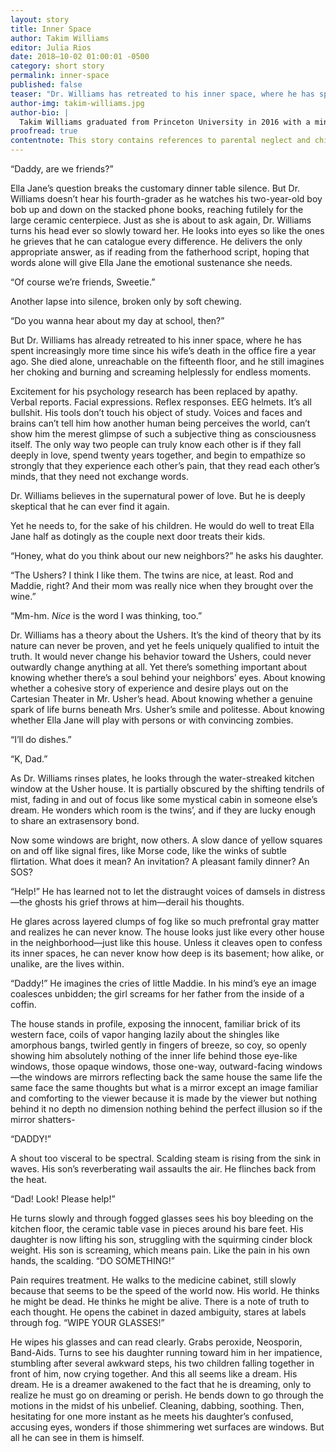 ```yaml
---
layout: story
title: Inner Space
author: Takim Williams
editor: Julia Rios
date: 2018–10-02 01:00:01 -0500
category: short story
permalink: inner-space
published: false
teaser: "Dr. Williams has retreated to his inner space, where he has spent increasingly more time since his wife’s death in the office fire a year ago."
author-img: takim-williams.jpg
author-bio: |
  Takim Williams graduated from Princeton University in 2016 with a minor in creative writing. Founder and former editor-in-chief of _Figments_, Princeton’s campus publication for speculative fiction, Takim is the creator of the _#InContext_ blog for the Human Trafficking Institute. His debut novel, _The Experiment Himself_, is scheduled for release in late 2018 from Inkshares in partnership with Nerdist. Takim is searching for a version of Christian faith that is viable in the modern world. If the Rapture happens before the Singularity, he will ask for an extension.
proofread: true
contentnote: This story contains references to parental neglect and child endangerment resulting in minor injuries.
---
```


“Daddy, are we friends?”

Ella Jane’s question breaks the customary dinner table silence. But Dr. Williams doesn’t hear his fourth-grader as he watches his two-year-old boy bob up and down on the stacked phone books, reaching futilely for the large ceramic centerpiece. Just as she is about to ask again, Dr. Williams turns his head ever so slowly toward her. He looks into eyes so like the ones he grieves that he can catalogue every difference. He delivers the only appropriate answer, as if reading from the fatherhood script, hoping that words alone will give Ella Jane the emotional sustenance she needs.

“Of course we’re friends, Sweetie.”

Another lapse into silence, broken only by soft chewing.

“Do you wanna hear about my day at school, then?”

But Dr. Williams has already retreated to his inner space, where he has spent increasingly more time since his wife’s death in the office fire a year ago. She died alone, unreachable on the fifteenth floor, and he still imagines her choking and burning and screaming helplessly for endless moments.

Excitement for his psychology research has been replaced by apathy. Verbal reports. Facial expressions. Reflex responses. EEG helmets. It’s all bullshit. His tools don’t touch his object of study. Voices and faces and brains can’t tell him how another human being perceives the world, can’t show him the merest glimpse of such a subjective thing as consciousness itself. The only way two people can truly know each other is if they fall deeply in love, spend twenty years together, and begin to empathize so strongly that they experience each other’s pain, that they read each other’s minds, that they need not exchange words.

Dr. Williams believes in the supernatural power of love. But he is deeply skeptical that he can ever find it again.

Yet he needs to, for the sake of his children. He would do well to treat Ella Jane half as dotingly as the couple next door treats their kids.

“Honey, what do you think about our new neighbors?” he asks his daughter.

“The Ushers? I think I like them. The twins are nice, at least. Rod and Maddie, right? And their mom was really nice when they brought over the wine.”

“Mm-hm. _Nice_ is the word I was thinking, too.”

Dr. Williams has a theory about the Ushers. It’s the kind of theory that by its nature can never be proven, and yet he feels uniquely qualified to intuit the truth. It would never change his behavior toward the Ushers, could never outwardly change anything at all. Yet there’s something important about knowing whether there’s a soul behind your neighbors’ eyes. About knowing whether a cohesive story of experience and desire plays out on the Cartesian Theater in Mr. Usher’s head. About knowing whether a genuine spark of life burns beneath Mrs. Usher’s smile and politesse. About knowing whether Ella Jane will play with persons or with convincing zombies.

“I’ll do dishes.”

“K, Dad.”

As Dr. Williams rinses plates, he looks through the water-streaked kitchen window at the Usher house. It is partially obscured by the shifting tendrils of mist, fading in and out of focus like some mystical cabin in someone else’s dream. He wonders which room is the twins’, and if they are lucky enough to share an extrasensory bond.

Now some windows are bright, now others. A slow dance of yellow squares on and off like signal fires, like Morse code, like the winks of subtle flirtation. What does it mean? An invitation? A pleasant family dinner? An SOS?

“Help!” He has learned not to let the distraught voices of damsels in distress—the ghosts his grief throws at him—derail his thoughts.

He glares across layered clumps of fog like so much prefrontal gray matter and realizes he can never know. The house looks just like every other house in the neighborhood—just like this house. Unless it cleaves open to confess its inner spaces, he can never know how deep is its basement; how alike, or unalike, are the lives within.

“Daddy!” He imagines the cries of little Maddie. In his mind’s eye an image coalesces unbidden; the girl screams for her father from the inside of a coffin.

The house stands in profile, exposing the innocent, familiar brick of its western face, coils of vapor hanging lazily about the shingles like amorphous bangs, twirled gently in fingers of breeze, so coy, so openly showing him absolutely nothing of the inner life behind those eye-like windows, those opaque windows, those one-way, outward-facing windows—the windows are mirrors reflecting back the same house the same life the same face the same thoughts but what is a mirror except an image familiar and comforting to the viewer because it is made by the viewer but nothing behind it no depth no dimension nothing behind the perfect illusion so if the mirror shatters-

“DADDY!”

A shout too visceral to be spectral. Scalding steam is rising from the sink in waves. His son’s reverberating wail assaults the air. He flinches back from the heat.

“Dad! Look! Please help!”

He turns slowly and through fogged glasses sees his boy bleeding on the kitchen floor, the ceramic table vase in pieces around his bare feet. His daughter is now lifting his son, struggling with the squirming cinder block weight. His son is screaming, which means pain. Like the pain in his own hands, the scalding. “DO SOMETHING!”

Pain requires treatment. He walks to the medicine cabinet, still slowly because that seems to be the speed of the world now. His world. He thinks he might be dead. He thinks he might be alive. There is a note of truth to each thought. He opens the cabinet in dazed ambiguity, stares at labels through fog. “WIPE YOUR GLASSES!”

He wipes his glasses and can read clearly. Grabs peroxide, Neosporin, Band-Aids. Turns to see his daughter running toward him in her impatience, stumbling after several awkward steps, his two children falling together in front of him, now crying together. And this all seems like a dream. His dream. He is a dreamer awakened to the fact that he is dreaming, only to realize he must go on dreaming or perish. He bends down to go through the motions in the midst of his unbelief. Cleaning, dabbing, soothing. Then, hesitating for one more instant as he meets his daughter’s confused, accusing eyes, wonders if those shimmering wet surfaces are windows. But all he can see in them is himself.
